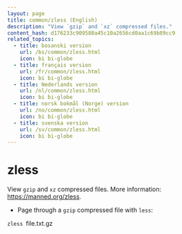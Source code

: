 ```yaml
---
layout: page
title: common/zless (English)
description: "View `gzip` and `xz` compressed files."
content_hash: d176233c909580a45c10a2656cd0aa1c69b89cc9
related_topics:
  - title: bosanski version
    url: /bs/common/zless.html
    icon: bi bi-globe
  - title: français version
    url: /fr/common/zless.html
    icon: bi bi-globe
  - title: Nederlands version
    url: /nl/common/zless.html
    icon: bi bi-globe
  - title: norsk bokmål (Norge) version
    url: /no/common/zless.html
    icon: bi bi-globe
  - title: svenska version
    url: /sv/common/zless.html
    icon: bi bi-globe
---
```

# zless

View `gzip` and `xz` compressed files.
More information: <https://manned.org/zless>.

- Page through a `gzip` compressed file with `less`:

`zless `<span class="tldr-var badge badge-pill bg-dark-lm bg-white-dm text-white-lm text-dark-dm font-weight-bold">file.txt.gz</span>

